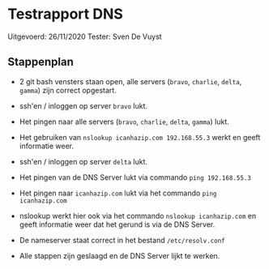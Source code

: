 # Testrapport DNS

Uitgevoerd: 26/11/2020
Tester: Sven De Vuyst

## Stappenplan

- 2 git bash vensters staan open, alle servers (`bravo`, `charlie`, `delta`, `gamma`) zijn correct opgestart.

- ssh'en / inloggen op server `bravo` lukt.

- Het pingen naar alle servers (`bravo`, `charlie`, `delta`, `gamma`) lukt.

- Het gebruiken van `nslookup icanhazip.com 192.168.55.3` werkt en geeft informatie weer.

- ssh'en / inloggen op server `delta` lukt.

- Het pingen van de DNS Server lukt via commando `ping 192.168.55.3`

- Het pingen naar `icanhazip.com` lukt via het commando `ping icanhazip.com`

- nslookup werkt hier ook via het commando `nslookup icanhazip.com` en geeft informatie weer dat het gerund is via de DNS Server.

- De nameserver staat correct in het bestand `/etc/resolv.conf`

- Alle stappen zijn geslaagd en de DNS Server lijkt te werken.